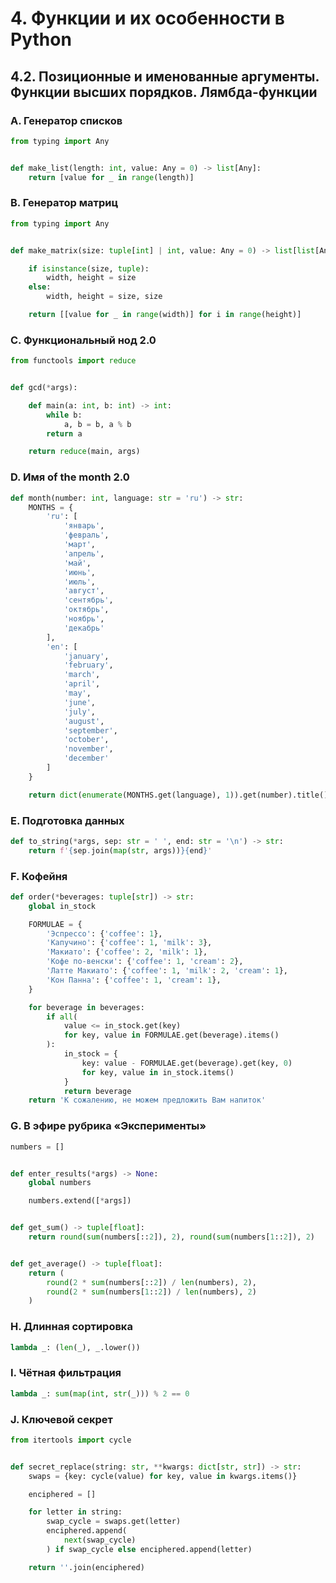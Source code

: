 # 4. Функции и их особенности в Python

## 4.2. Позиционные и именованные аргументы. Функции высших порядков. Лямбда-функции

### A. Генератор списков
```python
from typing import Any


def make_list(length: int, value: Any = 0) -> list[Any]:
    return [value for _ in range(length)]
```

### B. Генератор матриц
```python
from typing import Any


def make_matrix(size: tuple[int] | int, value: Any = 0) -> list[list[Any]]:

    if isinstance(size, tuple):
        width, height = size
    else:
        width, height = size, size

    return [[value for _ in range(width)] for i in range(height)]
```

### C. Функциональный нод 2.0
```python
from functools import reduce


def gcd(*args):

    def main(a: int, b: int) -> int:
        while b:
            a, b = b, a % b
        return a

    return reduce(main, args)
```

### D. Имя of the month 2.0
```python
def month(number: int, language: str = 'ru') -> str:
    MONTHS = {
        'ru': [
            'январь',
            'февраль',
            'март',
            'апрель',
            'май',
            'июнь',
            'июль',
            'август',
            'сентябрь',
            'октябрь',
            'ноябрь',
            'декабрь'
        ],
        'en': [
            'january',
            'february',
            'march',
            'april',
            'may',
            'june',
            'july',
            'august',
            'september',
            'october',
            'november',
            'december'
        ]
    }

    return dict(enumerate(MONTHS.get(language), 1)).get(number).title()
```

### E. Подготовка данных
```python
def to_string(*args, sep: str = ' ', end: str = '\n') -> str:
    return f'{sep.join(map(str, args))}{end}'
```

### F. Кофейня
```python
def order(*beverages: tuple[str]) -> str:
    global in_stock

    FORMULAE = {
        'Эспрессо': {'coffee': 1},
        'Капучино': {'coffee': 1, 'milk': 3},
        'Макиато': {'coffee': 2, 'milk': 1},
        'Кофе по-венски': {'coffee': 1, 'cream': 2},
        'Латте Макиато': {'coffee': 1, 'milk': 2, 'cream': 1},
        'Кон Панна': {'coffee': 1, 'cream': 1},
    }

    for beverage in beverages:
        if all(
            value <= in_stock.get(key)
            for key, value in FORMULAE.get(beverage).items()
        ):
            in_stock = {
                key: value - FORMULAE.get(beverage).get(key, 0)
                for key, value in in_stock.items()
            }
            return beverage
    return 'К сожалению, не можем предложить Вам напиток'
```

### G. В эфире рубрика «Эксперименты»
```python
numbers = []


def enter_results(*args) -> None:
    global numbers

    numbers.extend([*args])


def get_sum() -> tuple[float]:
    return round(sum(numbers[::2]), 2), round(sum(numbers[1::2]), 2)


def get_average() -> tuple[float]:
    return (
        round(2 * sum(numbers[::2]) / len(numbers), 2),
        round(2 * sum(numbers[1::2]) / len(numbers), 2)
    )
```

### H. Длинная сортировка
```python
lambda _: (len(_), _.lower())
```

### I. Чётная фильтрация
```python
lambda _: sum(map(int, str(_))) % 2 == 0
```

### J. Ключевой секрет
```python
from itertools import cycle


def secret_replace(string: str, **kwargs: dict[str, str]) -> str:
    swaps = {key: cycle(value) for key, value in kwargs.items()}

    enciphered = []

    for letter in string:
        swap_cycle = swaps.get(letter)
        enciphered.append(
            next(swap_cycle)
        ) if swap_cycle else enciphered.append(letter)

    return ''.join(enciphered)
```

